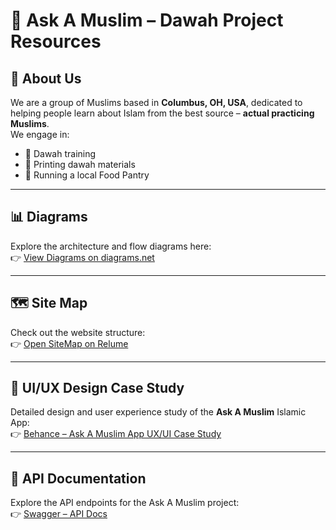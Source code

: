 # 📱 Ask A Muslim – Dawah Project Resources

## 🧕 About Us
We are a group of Muslims based in **Columbus, OH, USA**, dedicated to helping people learn about Islam from the best source – **actual practicing Muslims**.  
We engage in:

- 📢 Dawah training  
- 📄 Printing dawah materials  
- 🛒 Running a local Food Pantry  

---

## 📊 Diagrams

Explore the architecture and flow diagrams here:  
👉 [View Diagrams on diagrams.net](https://app.diagrams.net/#G1jKc5QhM_dgs89gSMmWHZrHiqgeOktwNK#%7B%22pageId%22%3A%22p9DOjcGuAv4wqIXiKacL%22%7D)

---

## 🗺️ Site Map

Check out the website structure:  
👉 [Open SiteMap on Relume](https://www.relume.io/app/project/P640515_5GHIGQgWZfVYjZiz6McdHSIlb5ffaMWtI5e7meJ8sM0)

---

## 🎨 UI/UX Design Case Study

Detailed design and user experience study of the **Ask A Muslim** Islamic App:  
👉 [Behance – Ask A Muslim App UX/UI Case Study](https://www.behance.net/gallery/224491165/Ask-A-Muslim-Islamic-App-Design-UXUI-Case-Study)

---

## 🔌 API Documentation

Explore the API endpoints for the Ask A Muslim project:  
👉 [Swagger – API Docs](https://ask-a-muslim.runasp.net/swagger/index.html)

